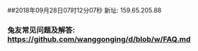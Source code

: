 ##2018年09月28日07时12分07秒 新址: 159.65.205.88
### 兔友常见问题及解答: https://github.com/wanggonging/d/blob/w/FAQ.md
